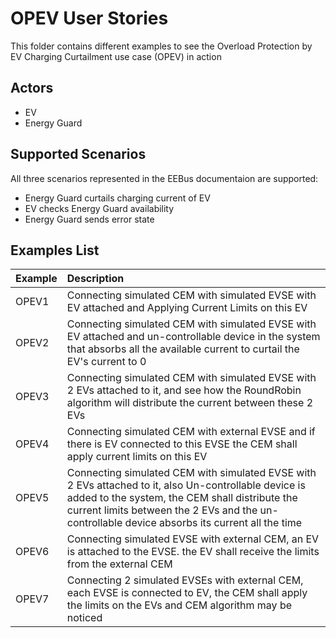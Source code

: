 # OPEV User Stories

This folder contains different examples to see the Overload Protection by EV Charging Curtailment use case (OPEV) in action

## Actors 

- EV 
- Energy Guard

## Supported Scenarios

All three scenarios represented in the EEBus documentaion are supported:
- Energy Guard curtails charging current of EV
- EV checks Energy Guard availability
- Energy Guard sends error state

## Examples List

| Example | Description |
| :---    | :---        |
| OPEV1   | Connecting simulated CEM with simulated EVSE with EV attached and Applying Current Limits on this EV |
| OPEV2   | Connecting simulated CEM with simulated EVSE with EV attached and un-controllable device in the system that absorbs all the available current to curtail the EV's current to 0 |
| OPEV3   | Connecting simulated CEM with simulated EVSE with 2 EVs attached to it, and see how the RoundRobin algorithm will distribute the current between these 2 EVs |
| OPEV4   | Connecting simulated CEM with external EVSE and if there is EV connected to this EVSE the CEM shall apply current limits on this EV |
| OPEV5   |   Connecting simulated CEM with simulated EVSE with 2 EVs attached to it, also Un-controllable device is added to the system, the CEM shall distribute the current limits between the 2 EVs and the un-controllable device absorbs its current all the time |
| OPEV6   | Connecting simulated EVSE with external CEM, an EV is attached to the EVSE. the EV shall receive the limits from the external CEM |
| OPEV7   | Connecting 2 simulated EVSEs with external CEM, each EVSE is connected to EV, the CEM shall apply the limits on the EVs and CEM algorithm may be noticed |
